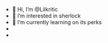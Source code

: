 - 👋 Hi, I’m @Lilkritic
- 👀 I’m interested in sherlock 
- 🌱 I’m currently learning on its perks
- 
- 

<!---
Lilkritic/Lilkritic is a ✨ special ✨ repository because its `README.md` (this file) appears on your GitHub profile.
You can click the Preview link to take a look at your changes.
--->
